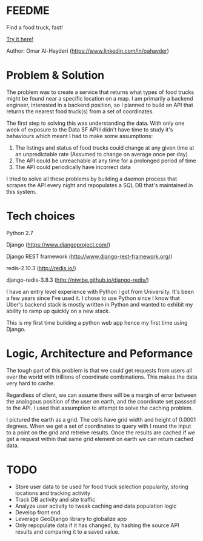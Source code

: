 # FEEDME
Find a food truck, fast!

[Try it here!](https://arcane-beach-1328.herokuapp.com/proximitysearch/nearby/37.794656/-122.424326?count=10&format=json)

Author: Omar Al-Hayderi (https://www.linkedin.com/in/oahayder)

# Problem & Solution
The problem was to create a service that returns what types of food trucks might be found near a specific location on a map. I am primarily a backend engineer, interested in a backend position, so I planned to build an API that returns the nearest food truck(s) from a set of coordinates.

The first step to solving this was understanding the data. With only one week of exposure to the Data SF API I didn't have time to study it's behaviours which meant I had to make some assumptions:

1. The listings and status of food trucks could change at any given time at an unpredictable rate (Assumed to change on average once per day)
2. The API could be unreachable at any time for a prolonged period of time
3. The API could periodically have incorrect data

I tried to solve all these problems by building a daemon process that scrapes the API every night and repopulates a SQL DB that's maintained in this system.

# Tech choices
Python 2.7

Django (https://www.djangoproject.com/)

Django REST framework (http://www.django-rest-framework.org/)

redis-2.10.3 (http://redis.io/)

django-redis-3.8.3 (http://niwibe.github.io/django-redis/)

I have an entry level experience with Python I got from University. It's been a few years since I've used it. I chose to use Python since I know that Uber's backend stack is mostly written in Python and wanted to exhibit my ability to ramp up quickly on a new stack.

This is my first time building a python web app hence my first time using Django.

# Logic, Architecture and Peformance
The tough part of this problem is that we could get requests from users all over the world with trillions of coordinate combinations. This makes the data very hard to cache.

Regardless of client, we can assume there will be a margin of error between the analogous position of the user on earth, and the coordinate set passsed to the API. I used that assumption to attempt to solve the caching problem.

I pictured the earth as a grid. The cells have grid width and height of 0.0001 degrees. When we get a set of coordinates to query with I round the input to a point on the grid and retreive results. Once the results are cached if we get a request within that same grid element on earth we can return cached data.

# TODO
* Store user data to be used for food truck selection popularity, storing locations and tracking activity
* Track DB activity and site traffic
* Analyze user activity to tweak caching and data population logic
* Develop front end
* Leverage GeoDjango library to globalize app
* Only repopulate data if it has changed, by hashing the source API results and comparing it to a saved value.
